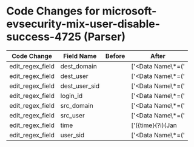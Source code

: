 # Code Changes for microsoft-evsecurity-mix-user-disable-success-4725 (Parser)

| Code Change | Field Name | Before | After |
|-------------|------------|--------|-------|
| edit_regex_field | dest_domain |  | ['<Data Name\\*=(\'|")TargetDomainName(\'|")>({dest_domain}[^<]+)<', 'Target Account.+?Account Domain:(\\t|\\r|\\n|\s)*(({dest_domain}[^\t\s\^\r\n$\",]+)|)(\s+[^\t\r\n$])?', 'Target Account.+?Account Domain:\s*(?=\w)(({dest_domain}[^\s\^\r\n$\",]+)|)(\s+[^\^\r\n$])?', 'Target Account.+?Account Name:\s*(\\t)?({dest_user}[^:].+?)\s*(\\n|\\r\s\\t)*?\s*Account Domain:\s*(\\t)?({dest_domain}[^:]+?)\s+', '\"TargetDomainName\":\"({dest_domain}[^\"]+)'] |
| edit_regex_field | dest_user |  | ['<Data Name\\*=(\'|")TargetUserName(\'|")>({dest_user}[^<]+)<', 'Target Account.+?Account Name:(\\t|\\r|\\n|\s)*({dest_user}[\w\.\-\!\#\^\~]{1,40}\$?)(\\t|\\r|\\n|\s)*Account Domain', 'Target Account.+?Account Name:\s*(\\t)?({dest_user}[^:].+?)\s*(\\n|\\r\s\\t)*?\s*Account Domain:\s*(\\t)?({dest_domain}[^:]+?)\s+', '\"TargetUserName\":\"({dest_user}[^\"]+)'] |
| edit_regex_field | dest_user_sid |  | ['<Data Name\\*=(\'|")TargetSid(\'|")>(?:NONE_MAPPED|({dest_user_sid}S-[^<]+))<', 'Target Account.+?Security ID:\s*(%\{)?(\\t|\\r|\\n|\s)*({dest_user_sid}S-[^\s]+?)\}?(\\t|\\r|\\n|\s)*Account Name:', '\"TargetSid\":\"({dest_user_sid}S-[^\"]+)?'] |
| edit_regex_field | login_id |  | ['<Data Name\\*=(\'|")SubjectLogonId(\'|")>({login_id}[^<]+)<', 'Logon ID:(\s|\\[nrt])*({login_id}.+?)(\s|\\[nrt])', 'Logon ID:\s+(\\t)?({login_id}.+?)\s*(\\n|\\r\s\\r\s\\n)*?Target Account:', '\"SubjectLogonId\":\"({login_id}[^\"]+)'] |
| edit_regex_field | src_domain |  | ['<Data Name\\*=(\'|")SubjectDomainName(\'|")>({src_domain}[^<]+)<'] |
| edit_regex_field | src_user |  | ['<Data Name\\*=(\'|")SubjectUserName(\'|")>({src_user}[\w\.\-\!\#\^\~]{1,40}\$?)<'] |
| edit_regex_field | time |  | ['({time}(?i)(Jan|Feb|Mar|Apr|May|Jun|Jul|Aug|Sep|Oct|Nov|Dec) \d{1,2} \d{1,2}:\d{1,2}:\d{1,2} 20\d{2})', '({time}\d\d\d\d-\d\d-\d\dT\d\d:\d\d:\d\d)', 'SystemTime=(\'|")({time}\d\d\d\d-\d\d-\d\dT\d\d:\d\d:\d\d)', 'TimeGenerated=({time}\d{10})'] |
| edit_regex_field | user_sid |  | ['<Data Name\\*=(\'|")SubjectUserSid(\'|")>(?:NONE_MAPPED|({user_sid}S-[^<]+))<', 'Subject:.+?Security ID:\s+({user_sid}S-.+?)(\\[nrt]\s+|\s+)Account Name:', '\"SubjectUserSid\":\"({user_sid}S-[^\"]+)'] |